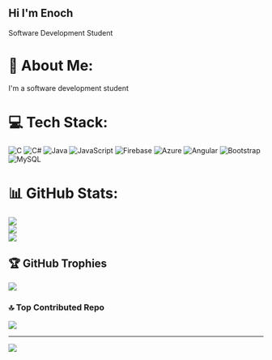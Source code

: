 ## Hi I'm Enoch 

Software Development Student <br/>

# 💫 About Me:
I'm a software development student


# 💻 Tech Stack:
![C](https://img.shields.io/badge/c-%2300599C.svg?style=for-the-badge&logo=c&logoColor=white) ![C#](https://img.shields.io/badge/c%23-%23239120.svg?style=for-the-badge&logo=csharp&logoColor=white) ![Java](https://img.shields.io/badge/java-%23ED8B00.svg?style=for-the-badge&logo=openjdk&logoColor=white) ![JavaScript](https://img.shields.io/badge/javascript-%23323330.svg?style=for-the-badge&logo=javascript&logoColor=%23F7DF1E) ![Firebase](https://img.shields.io/badge/firebase-%23039BE5.svg?style=for-the-badge&logo=firebase) ![Azure](https://img.shields.io/badge/azure-%230072C6.svg?style=for-the-badge&logo=microsoftazure&logoColor=white) ![Angular](https://img.shields.io/badge/angular-%23DD0031.svg?style=for-the-badge&logo=angular&logoColor=white) ![Bootstrap](https://img.shields.io/badge/bootstrap-%238511FA.svg?style=for-the-badge&logo=bootstrap&logoColor=white) ![MySQL](https://img.shields.io/badge/mysql-4479A1.svg?style=for-the-badge&logo=mysql&logoColor=white)
# 📊 GitHub Stats:
![](https://github-readme-stats.vercel.app/api?username=EnochOlaoye&theme=dark&hide_border=false&include_all_commits=false&count_private=false)<br/>
![](https://nirzak-streak-stats.vercel.app/?user=EnochOlaoye&theme=dark&hide_border=false)<br/>
![](https://github-readme-stats.vercel.app/api/top-langs/?username=EnochOlaoye&theme=dark&hide_border=false&include_all_commits=false&count_private=false&layout=compact)

## 🏆 GitHub Trophies
![](https://github-profile-trophy.vercel.app/?username=EnochOlaoye&theme=radical&no-frame=false&no-bg=true&margin-w=4)

### 🔝 Top Contributed Repo
![](https://github-contributor-stats.vercel.app/api?username=EnochOlaoye&limit=5&theme=dark&combine_all_yearly_contributions=true)

---
[![](https://visitcount.itsvg.in/api?id=EnochOlaoye&icon=0&color=0)](https://visitcount.itsvg.in)

<!-- Proudly created with GPRM ( https://gprm.itsvg.in ) -->
